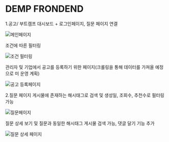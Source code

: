 # DEMP FRONDEND

1.공고/ 부트캠프 대시보드 + 로그인페이지, 질문 페이지 연결

![메인페이지](https://user-images.githubusercontent.com/78605779/169678839-aec25acb-38dd-49d5-b8e4-8adfde4c5852.PNG)

조건에 따른 필터링

![조건 필터링](https://user-images.githubusercontent.com/78605779/169678838-5e4af80b-7d91-4078-aed9-c31f94adeec8.PNG)

관리자 및 기업에서 공고를 등록하기 위한 페이지(크롤링을 통해 데이터를 가져올 예정으로 미 운영 계획)

![공고 등록페이지](https://user-images.githubusercontent.com/78605779/169678837-1672d7b3-80b7-4ead-a699-55f7434c9e0f.PNG)

2.질문 페이지 게시물에 존재하는 해시태그로 검색 및 생성일, 조회수, 추천수로 필터링 가능

![질문페이지](https://user-images.githubusercontent.com/78605779/169678836-551b3877-851f-4066-a588-3227f53f6331.PNG)

질문 상세 보기 및 질문과 동일한 해시태그 게시물 검색 가능, 댓글 달기 기능 추가

![질문 상세 페이지](https://user-images.githubusercontent.com/78605779/169678835-7019af61-c14c-4fb7-9202-95cb7eefb5f7.PNG)
